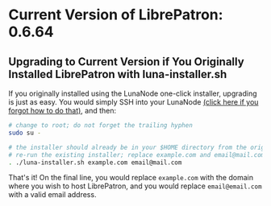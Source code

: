 <h1>Current Version of LibrePatron: 0.6.64</h1>

<h2>Upgrading to Current Version if You Originally Installed LibrePatron with luna-installer.sh</h2>

If you originally installed using the LunaNode one-click installer, upgrading is just as easy. You would simply SSH into your LunaNode [(click here if you forgot how to do that)](https://github.com/JeffVandrewJr/patron/blob/master/ssh.md), and then:
```bash
# change to root; do not forget the trailing hyphen
sudo su -

# the installer should already be in your $HOME directory from the original install
# re-run the existing installer; replace example.com and email@mail.com with your domain name and email
. ./luna-installer.sh example.com email@mail.com
```

That's it! On the final line, you would replace `example.com` with the domain where you wish to host LibrePatron, and you would replace `email@email.com` with a valid email address.
